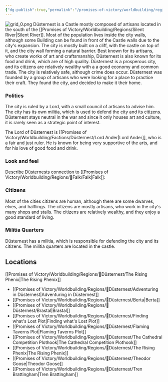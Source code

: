```yaml
---
{"dg-publish":true,"permalink":"/promises-of-victory/worldbuilding/regions/duesternest/duesternest/","title":"Düsternest","noteIcon":"Settlement","created":"","updated":""}
---
```


![grid_0.png](/img/user/resources/Pictures/grid_0.png)
Düsternest is a Castle mostly composed of artisans located in the south of the [[Promises of Victory/Worldbuilding/Regions/Silent River\|Silent River]]. Most of the population lives inside the city walls, although some Building can be found in front of the Castle walls due to the city's expansion.
The city is mostly built on a cliff, with the castle on top of it, and the city wall forming a natural barrier.
Best known for its artisans, who create works of art and craftsmanship, Düsternest is also known for its food and drink, which are of high quality.
Düsternest is a prosperous city, and its citizens are relatively wealthy with a a good economy and common trade.
The city is relatively safe, although crime does occur. Düsternest was founded by a group of artisans who were looking for a place to practice their craft. They found the city, and decided to make it their home. 

### Politics

The city is ruled by a Lord, with a small council of artisans to advise him. The city has its own militia, which is used to defend the city and its citizens.
Düsternest stays neutral in the war and since it only houses art and culture, it is rarely seen as a strategic point of interest.

The Lord of Düsternest is [[Promises of Victory/Worldbuilding/Factions/Düsternest/Lord Ander\|Lord Ander]], who is a fair and just ruler. He is known for being very supportive of the arts, and for his love of good food and drink.


### Look and feel
Describe Düsternests connection to [[Promises of Victory/Worldbuilding/Regions/🏰Falk/Falk\|Falk]]: 

### Citizens

Most of the cities citizens are human, although there are some dwarves, elves, and halflings. The citizens are mostly artisans, who work in the city's many shops and stalls.
The citizens are relatively wealthy, and they enjoy a good standard of living.

### Militia Quarters

Düsternest has a militia, which is responsible for defending the city and its citizens. The militia quarters are located in the castle.

## Locations
[[Promises of Victory/Worldbuilding/Regions/🏰Düsternest/The Rising Phenix\|The Rising Phenix]]


- [[Promises of Victory/Worldbuilding/Regions/🏰Düsternest/Adventuring in Düsternest\|Adventuring in Düsternest]]
- [[Promises of Victory/Worldbuilding/Regions/🏰Düsternest/Berta\|Berta]]
- [[Promises of Victory/Worldbuilding/Regions/🏰Düsternest/Brastal\|Brastal]]
- [[Promises of Victory/Worldbuilding/Regions/🏰Düsternest/Finding what's Lost Plot\|Finding what's Lost Plot]]
- [[Promises of Victory/Worldbuilding/Regions/🏰Düsternest/Flaming Taverns Plot\|Flaming Taverns Plot]]
- [[Promises of Victory/Worldbuilding/Regions/🏰Düsternest/The Cathedral Competition Plothook\|The Cathedral Competition Plothook]]
- [[Promises of Victory/Worldbuilding/Regions/🏰Düsternest/The Rising Phenix\|The Rising Phenix]]
- [[Promises of Victory/Worldbuilding/Regions/🏰Düsternest/Theodor Goose\|Theodor Goose]]
- [[Promises of Victory/Worldbuilding/Regions/🏰Düsternest/Tren Brattingham\|Tren Brattingham]]


  